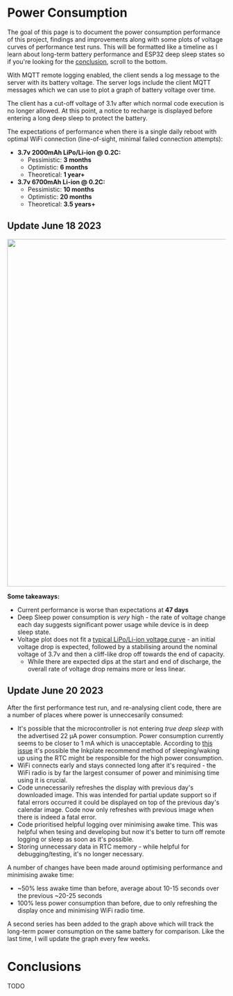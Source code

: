 # Power Consumption

The goal of this page is to document the power consumption performance of this project, findings and improvements along with some plots of voltage curves of performance test runs. This will be formatted like a timeline as I learn about long-term battery performance and ESP32 deep sleep states so if you're looking for the [conclusion](#conclusions), scroll to the bottom.

With MQTT remote logging enabled, the client sends a log message to the server with its battery voltage. The server logs include the client MQTT messages which we can use to plot a graph of battery voltage over time.

The client has a cut-off voltage of 3.1v after which normal code execution is no longer allowed. At this point, a notice to recharge is displayed before entering a long deep sleep to protect the battery.

The expectations of performance when there is a single daily reboot with optimal WiFi connection (line-of-sight, minimal failed connection attempts):
  - **3.7v 2000mAh LiPo/Li-ion @ 0.2C:**
    - Pessimistic: **3 months**
    - Optimistic: **6 months**
    - Theoretical: **1 year+**
  - **3.7v 6700mAh Li-ion @ 0.2C:**
    - Pessimistic: **10 months**
    - Optimistic: **20 months**
    - Theoretical: **3.5 years+**

## Update June 18 2023

<img width="800" src="https://github.com/chrisjtwomey/inkplate10-weather-cal/assets/5797356/dae1b40f-39d7-4685-a556-7cbf117b608e" />
  
**Some takeaways:**
  - Current performance is worse than expectations at **47 days**
  - Deep Sleep power consumption is _very_ high - the rate of voltage change each day suggests significant power usage while device is in deep sleep state.
  - Voltage plot does not fit a [typical LiPo/Li-ion voltage curve](https://www.researchgate.net/figure/Typical-discharge-curve-of-a-battery-showing-the-nominal-battery-voltage-which-is_fig1_256454266) - an initial voltage drop is expected, followed by a stabilising around the nominal voltage of 3.7v and then a cliff-like drop off towards the end of capacity.
    - While there are expected dips at the start and end of discharge, the overall rate of voltage drop remains more or less linear.  

## Update June 20 2023

After the first performance test run, and re-analysing client code, there are a number of places where power is unneccesarily consumed:
 - It's possible that the microcontroller is not entering _true deep sleep_ with the advertised 22 µA power consumption. Power consumption currently seems to be closer to 1 mA which is unacceptable. According to [this issue](https://github.com/espressif/arduino-esp32/issues/1113) it's possible the Inkplate recommend method of sleeping/waking up using the RTC might be responsible for the high power consumption.
 - WiFi connects early and stays connected long after it's required - the WiFi radio is by far the largest consumer of power and minimising time using it is crucial.
 - Code unnecessarily refreshes the display with previous day's downloaded image. This was intended for partial update support so if fatal errors occurred  it could be displayed on top of the previous day's calendar image. Code now only refreshes with previous image when there is indeed a fatal error.
 - Code prioritised helpful logging over minimising awake time. This was helpful when tesing and developing but now it's better to turn off remote logging or sleep as soon as it's possible.
 - Storing unnecessary data in RTC memory - while helpful for debugging/testing, it's no longer necessary.

A number of changes have been made around optimising performance and minimising awake time:
 - ~50% less awake time than before, average about 10-15 seconds over the previous ~20-25 seconds
 - 100% less power consumption than before, due to only refreshing the display once and minimising WiFi radio time.

A second series has been added to the graph above which will track the long-term power consumption on the same battery for comparison. Like the last time, I will update the graph every few weeks.

# Conclusions

TODO
